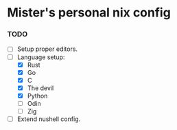 # Mister's personal nix config

### TODO
- [ ] Setup proper editors.
- [ ] Language setup:
  - [x] Rust
  - [x] Go
  - [x] C
  - [x] The devil
  - [x] Python
  - [ ] Odin
  - [ ] Zig
- [ ] Extend nushell config.
